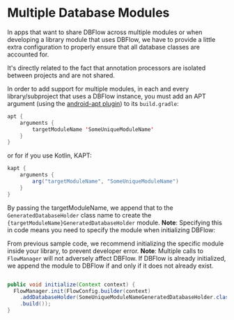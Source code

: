 # Multiple Database Modules

In apps that want to share DBFlow across multiple modules or when developing a library
module that uses DBFlow, we have to provide a little extra configuration to properly
ensure that all database classes are accounted for.

It's directly related to the fact that annotation processors are isolated between projects
and are not shared.

In order to add support for multiple modules, in each and every library/subproject that uses
a DBFlow instance, you must add an APT argument (using the [android-apt plugin](https://bitbucket.org/hvisser/android-apt)) to its `build.gradle`:

```java
apt {
    arguments {
        targetModuleName 'SomeUniqueModuleName'
    }
}
```

or for if you use Kotlin, KAPT:

```java
kapt {
    arguments {
        arg("targetModuleName", "SomeUniqueModuleName")
    }
}
```


By passing the targetModuleName, we append that to the `GeneratedDatabaseHolder` class name to create the `{targetModuleName}GeneratedDatabaseHolder` module. __Note__: Specifying this in code means
you need to specify the module when initializing DBFlow:

From previous sample code, we recommend initializing the specific module inside your library,
to prevent developer error. __Note__: Multiple calls to `FlowManager` will not adversely
affect DBFlow. If DBFlow is already initialized, we append the module to DBFlow if and only if it does not already exist.

```java

public void initialize(Context context) {
  FlowManager.init(FlowConfig.builder(context)
    .addDatabaseHolder(SomeUniqueModuleNameGeneratedDatabaseHolder.class)
    .build());
}

```
